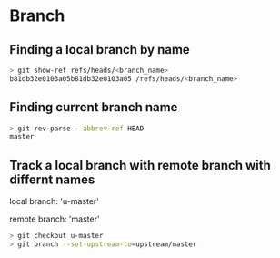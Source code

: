 # Branch

## Finding a local branch by name

```sh
> git show-ref refs/heads/<branch_name>
b81db32e0103a05b81db32e0103a05 /refs/heads/<branch_name>
```

## Finding current branch name

```sh
> git rev-parse --abbrev-ref HEAD
master
```

## Track a local branch with remote branch with differnt names

local branch: 'u-master'

remote branch: 'master'

```sh
> git checkout u-master
> git branch --set-upstream-to=upstream/master
```